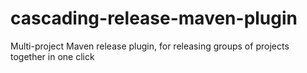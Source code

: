 cascading-release-maven-plugin
==============================

Multi-project Maven release plugin, for releasing groups of projects together in one click
